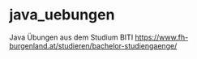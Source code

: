 # java_uebungen
Java Übungen aus dem Studium BITI
<https://www.fh-burgenland.at/studieren/bachelor-studiengaenge/>
